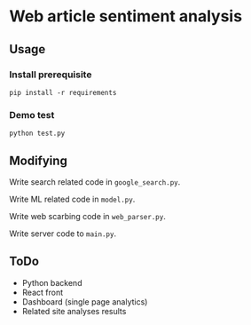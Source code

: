 # Web article sentiment analysis

## Usage
### Install prerequisite
`pip install -r requirements`
### Demo test
`python test.py`
## Modifying
Write search related code in `google_search.py`.

Write ML related code in `model.py`.

Write web scarbing code in `web_parser.py`.

Write server code to `main.py`.

## ToDo
- Python backend
- React front
- Dashboard (single page analytics)
- Related site analyses results